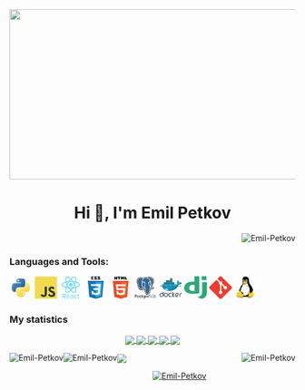 <img src="https://media2.giphy.com/media/znFOMXuHVkV36qzdbJ/giphy.gif?cid=ecf05e47b2z6h36zn9x33eyc64y63p98utnnh556lodnqz7f&ep=v1_gifs_related&rid=giphy.gif&ct=g" width="1200" height="300">

<h1 align="center">Hi 👋, I'm Emil Petkov</h1>

<p align="right"> <img src="https://komarev.com/ghpvc/?username=Emil-Petkov&label=Profile%20views&color=0e75b6&style=flat" alt="Emil-Petkov" /> </p>

</div><h3 align="left">Languages and Tools:</h3>
<p align="left">
<img src="https://raw.githubusercontent.com/teamedwardforever/Readme-Generator/71f25dd8b98329b168142a6b782a107b75eab178/svg/Skills/Languages/python-original.svg" alt="Python" width="40" height="40"/>
<img src="https://raw.githubusercontent.com/teamedwardforever/Readme-Generator/71f25dd8b98329b168142a6b782a107b75eab178/svg/Skills/Languages/javascript-original.svg" alt="Javascript" width="40" height="40"/>
<img src="https://raw.githubusercontent.com/teamedwardforever/Readme-Generator/71f25dd8b98329b168142a6b782a107b75eab178/svg/Skills/Frontend/react-original-wordmark.svg" alt="React" width="40" height="40"/>
<img src="https://raw.githubusercontent.com/teamedwardforever/Readme-Generator/71f25dd8b98329b168142a6b782a107b75eab178/svg/Skills/Frontend/css3-original-wordmark.svg" alt="Css" width="40" height="40"/>
<img src="https://raw.githubusercontent.com/teamedwardforever/Readme-Generator/71f25dd8b98329b168142a6b782a107b75eab178/svg/Skills/Frontend/html5-original-wordmark.svg" alt="HTML" width="40" height="40"/>
<img src="https://raw.githubusercontent.com/teamedwardforever/Readme-Generator/71f25dd8b98329b168142a6b782a107b75eab178/svg/Skills/Database/postgresql-original-wordmark.svg" alt="Postgresql" width="40" height="40"/>
<img src="https://raw.githubusercontent.com/teamedwardforever/Readme-Generator/71f25dd8b98329b168142a6b782a107b75eab178/svg/Skills/Devops/docker-original-wordmark.svg" alt="Docker" width="40" height="40"/>
<img src="https://raw.githubusercontent.com/teamedwardforever/Readme-Generator/71f25dd8b98329b168142a6b782a107b75eab178/svg/Skills/Framework/django.svg" alt="Django" width="40" height="40"/>
<img src="https://raw.githubusercontent.com/teamedwardforever/Readme-Generator/71f25dd8b98329b168142a6b782a107b75eab178/svg/Skills/Other/git-scm-icon.svg" alt="Git" width="40" height="40"/>
<img src="https://raw.githubusercontent.com/teamedwardforever/Readme-Generator/71f25dd8b98329b168142a6b782a107b75eab178/svg/Skills/Other/linux-original.svg" alt="Linux" width="40" height="40"/>
</p>




<h3 align="left">My statistics</h3>


<div align="center">
<a href="https://github.com/Emil-Petkov">
<img align="center" src="http://github-profile-summary-cards.vercel.app/api/cards/stats?username=Emil-Petkov&theme=city_lights" height="180em" />
<img align="center" src="http://github-profile-summary-cards.vercel.app/api/cards/most-commit-language?username=Emil-Petkov&theme=city_lights" height="180em" />
<img align="center" src="http://github-profile-summary-cards.vercel.app/api/cards/repos-per-language?username=Emil-Petkov&theme=city_lights" height="180em" />
<img align="center" src="http://github-profile-summary-cards.vercel.app/api/cards/productive-time?username=Emil-Petkov&theme=city_lights" height="180em" />
<img align="center" src="http://github-profile-summary-cards.vercel.app/api/cards/profile-details?username=Emil-Petkov&theme=city_lights" height="180em" />
</div>
  

<img align="right" height="350em" src="https://github-readme-stats.vercel.app/api/top-langs/?username=Emil-Petkov&langs_count=8&theme=react" alt=Emil-Petkov />
<img align="left" height="180em" src="https://github-readme-stats.vercel.app/api?username=Emil-Petkov&show_icons=true&locale=en&theme=tokyonight" alt="Emil-Petkov" />
<p><img align="left" height="170em" src="https://github-readme-streak-stats.herokuapp.com/?user=Emil-Petkov&theme=tokyonight" alt="Emil-Petkov" /></p>

<img align="center" src="https://github-readme-activity-graph.vercel.app/graph?username=Emil-Petkov&theme=arctic"/>

<p align="center"> <a href="https://github.com/ryo-ma/github-profile-trophy"><img src="https://github-profile-trophy.vercel.app/?username=Emil-Petkov&theme=algolia" alt="Emil-Petkov" /></a> </p>

